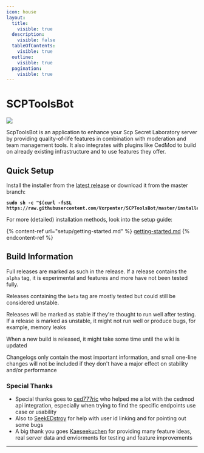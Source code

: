 ```yaml
---
icon: house
layout:
  title:
    visible: true
  description:
    visible: false
  tableOfContents:
    visible: true
  outline:
    visible: true
  pagination:
    visible: true
---
```


# SCPToolsBot

[![](https://img.shields.io/badge/Discord-%235865F2.svg?\&logo=discord\&logoColor=white)](https://discord.gg/cAXU9Y7T9a)

ScpToolsBot is an application to enhance your Scp Secret Laboratory server by providing quality-of-life features in combination with moderation and team management tools. It also integrates with plugins like CedMod to build on already existing infrastructure and to use features they offer.

## Quick Setup

Install the installer from the [latest release](https://github.com/Vxrpenter/SCPToolsBot/releases) or download it from the master branch:

<pre class="language-sh"><code class="lang-sh"><strong>sudo sh -c "$(curl -fsSL https://raw.githubusercontent.com/Vxrpenter/SCPToolsBot/master/installer.sh)"
</strong></code></pre>

For more (detailed) installation methods, look into the setup guide:

{% content-ref url="setup/getting-started.md" %}
[getting-started.md](setup/getting-started.md)
{% endcontent-ref %}

## Build Information

Full releases are marked as such in the release. If a release contains the `alpha` tag, it is experimental and features and more have not been tested fully.

Releases containing the `beta` tag are mostly tested but could still be considered unstable.

Releases will be marked as stable if they're thought to run well after testing. If a release is marked as unstable, it might not run well or produce bugs, for example, memory leaks

When a new build is released, it might take some time until the wiki is updated

Changelogs only contain the most important information, and small one-line changes will not be included if they don't have a major effect on stability and/or performance

### Special Thanks

* Special thanks goes to [ced777ric](https://github.com/ced777ric) who helped me a lot with the cedmod api integration, especially when trying to find the specific endpoints use case or usability
* Also to [SeekEDstroy](https://github.com/SeekEDstroy) for help with user id linking and for pointing out some bugs
* A big thank you goes [Kaeseekuchen](https://github.com/Kaeseekuchen) for providing many feature ideas, real server data and enviorments for testing and feature improvements

***

<div align="center"><img src="https://repobeats.axiom.co/api/embed/82101d834cd627138b1d62d9f205c25a6b1746e0.svg" alt=""></div>
